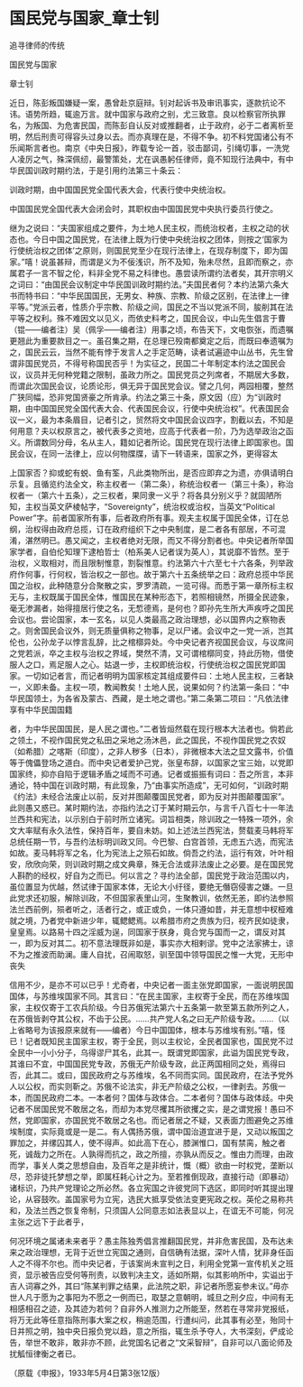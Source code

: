 # 国民党与国家_章士钊

追寻律师的传统

国民党与国家

章士钊

近日，陈彭叛国嫌疑一案，愚曾赴京庭辩。钊对起诉书及审讯事实，逐款抗论不讳。语势所趋，辄逾万言。就中国家与政府之别，尤三致意。良以检察官所执罪名，为叛国、为危害民国，而陈彭自认反对或推翻者，止于政府，必于二者离析至明，然后刑责可得容头过身以去。而亦真理在是，不得不争。初不料党国诸公有不乐闻斯言者也。南京《中央日报》，昨载专论一首，驳击鄙词，引绳切事，一洗党人凌厉之气，殊深佩纫，最警策处，尤在讽愚躬任律师，竟不知现行法典中，有中华民国训政时期约法，于是引用约法第三十条云：

训政时期，由中国国民党全国代表大会，代表行使中央统治权。

中国国民党全国代表大会闭会时，其职权由中国国民党中央执行委员行使之。

继为之说曰：“夫国家组成之要件，为土地人民主权，而统治权者，主权之动的状态也。今日中国之国民党，在法律上既为行使中央统治权之团体，则按之‘国家为行使统治权之团体’之原则，则国民党至少在现行法律上，在现存制度下，即为国家。”嘻！说虽甚辩，而谓是义为不佞浅识，所不及知，殆未尽然，且即而察之，亦属君子一言不智之伦，料非全党不易之科律也。愚尝读所谓约法者矣，其开宗明义之词曰：“由国民会议制定中华民国训政时期约法。”夫国民者何？本约法第六条大书而特书曰：“中华民国国民，无男女、种族、宗教、阶级之区别，在法律上一律平等。”党派云者，性质介乎宗教、阶级之间，国民之不当以党派不同，朘削其在法平等之权利。殊不难因文以见义，而依史料考之，国民会议，中山先生倡言于曹（锟——编者注）吴（佩孚——编者注）用事之顷，布告天下，文电恢张，而遗嘱更翘此为重要款目之一。虽召集之期，在总理已殁南都奠定之后，而既曰奉遗嘱为之，国民云云，当然不能有悖于发言人之手定范畴，读者试遍迹中山丛书，先生曾谓非国民党员，不得号称国民否乎！为实征之，民国二十年制定本约法之国民会议，议员并无何种党籍之限制，虽政力所之。国民党员之列席者，不期居大多数，而谓此次国民会议，论质论形，俱无异于国民党会议。譬之几何，两园相覆，整然广狭同幅，恐非党国贤豪之所肯承。约法之第三十条，原文因（应）为“训政时期，由中国国民党全国代表大会、代表国民会议，行使中央统治权”。代表国民会议一义，最为本条眉目，记者引之，贸然将文中国民会议四字，割截以去，不知是何用意？夫以权原言之，被代表多之资地，应高于代表者一阶，乃为选举政治之函义。所谓数同分母，名从主人，籍如记者所论。国民党在现行法律上即国家也。国民会议，在同一法律上，应以何物牒牒，请下一转语来，国家之外，更得容太

上国家否？抑或蛇有蜕、鱼有筌，凡此类物所出，是否应即弃之为遗，亦俱请明白示复。且循览约法全文，称主权者一（第二条），称统治权者一（第三十条），称治权者一（第六十五条），之三权者，果同隶一义乎？将各具分别义乎？就固陋所知，主权当英文萨棱帖字，“Sovereignty”，统治权或治权，当英文“Political Power”字。前者国家所有事，后者政府所有事。观夫主权属于国民全体，订在总纲，治权得由政府总揽，订在政府组织下之中央制度，是二者各有部居，不可混淆，湛然明已。愚又闻之，主权者绝对无限，而又不得分割者也。中央记者所举国家学者，自伯伦知理下逮柏哲士（柏系美人记者误为英人），其说靡不皆然。至于治权，义取相对，而且限制惟意，割裂惟意。约法第六十六至七十六各条，列举政府作何事，行何权，皆治权之一部也。故于第六十五条统举之曰：政府总揽中华民国之治权，此种随意分合聚散之实，罗罗清疏，一览可得。而悉于第一章所标主权无与，主权既属于国民全体，惟国民在某种形态下，若照相镜然，所摄全民迹象，毫无渗漏者，始得擅居行使之名，无惁德焉，是何也？即孙先生所大声疾呼之国民会议也。尝论国家，本一玄名，以见人类最高之政治理想，必以国界内之察物表之。则舍国民会议外，则无质量俱称之物事，足以尸诸。会议中之一党一派，岂其伦也，公孙龙子以悖言乱辞，比之棺槨异处。今中央记者齐视国民会议，与议席间之党若派，卒之主权与治权之界域，樊然不清，又可谓棺槨同变，持此历物，借使服人之口，焉足服人之心。姑退一步，主权即统治权，行使统治权之国民党即国家。一切如记者言，而记者明明为国家核定其组成要件曰：土地人民主权，三者缺一，义即未备。主权一项，教闻教矣！土地人民，说果如何？约法第一条曰：“中华民国领土，为各省及蒙古、西藏，是土地之谓也。”第二条第二项曰：“凡依法律享有中华民国国籍

者，为中华民国国民，是人民之谓也。”二者皆烜然载在现行根本大法者也。倘若此之领土，不视作国民党之私田之采地之汤沐邑，此之国民，不视作国民党之农奴（如希腊）之喀斯（印度），之非人秽多（日本），非微根本大法之显文露书，价值等于傀儡登场之道白。而中央记者爱护己党，张皇布辞，以国家之宝三始，以党即国家终，抑亦自陷于逻辑矛盾之域而不可通。记者或振振有词曰：吾之所言，本非通论，特中国在训政时期，有此现象，乃“由事实所造成”，无可如何，“训政时期《约法》未经合法废止以前，反对并图颠覆国民党者，即为反对并图颠覆国家”。此则愚又惑已。某时期约法，亦指约法之订于某时期云尔，与言千八百七十一年法兰西共和宪法，以示别白于前时所立诸宪。词旨相类，除训政之一特殊一项外，余文大率赋有永久法性，保持百年，要自未妨。如上述法兰西宪法，赘载麦马韩将军总统任期一节，与吾约法标明训政又同。今巴黎、白宫首领，无虑五六选，而宪法如故。麦马韩将军之名，化为宪法上之殒石如故。倘吾之约法，运行有效，叶叶相安，欣欣向荣，则训政时期之成文典章，殊无合法或非法废止之必要。是在国民党人斟酌的经权，好自为之而已。何以言之？寻约法全部，国民党于政治范围以内，虽位置显为优越，然试律于国家本体，无论大小纡径，要绝无僭窃侵害之嫌。一旦此党求还初服，解除训政，不但国家表里山河，生聚教训，依然无恙，即约法参照法兰西前例，殒者听之，活者行之，或正或负，一体只遵如昔，并无意想中杈桠难就之境，乃者党中新进少年，辄鳃鳃焉。以希腊市府之贵族为归，视齐民如徒隶，皇皇焉。以路易十四之淫威为逞，同国家于朕身，竟合党与国而一之，谓反对其一，即为反对其二。初不意法理既非如是，事实亦大相剌谬。党中之法家拂士，谅不为之推波而助澜。庸人自扰，召闹取怒，驯至国中领导国民之惟一大党，无形中丧失

信用不少，是亦不可以已乎！尤奇者，中央记者一面主张党即国家，一面说明民国国体，与苏维埃国家不同。其言曰：“在民主国家，主权寄于全民，而在苏维埃国家，主权仅寄于工农兵阶级。今日苏俄宪法第六十五条第一款至第五款所列之人，在苏俄皆剥夺其公权，不齿于公民。……共产党人名之曰无产阶级专政。……（以上省略号为该报原来就有——编者）今日中国国体，根本与苏维埃有别。”嘻，怪已！记者既知民主国家主权，寄于全民，则以主权论，全民者国家也，国民党不过全民中一小小分子，乌得谬尸其名，此其一。既谓党即国家，此谥为国民党专政，其谁曰不宜，中国国民党专政，苏俄无产阶级专政，此正两国相同之处，焉得曰否，此其二。或曰，国民政府之与苏维埃，名不同而实同。国民政府，在法予党外人以公权，而实则靳之。苏俄不论法实，非无产阶级之公权，一律剥去。苏俄一本，而国民政府二本。一本者何？国体与政体合。二本者何？国体与政体歧。中央记者不居国民党不敢居之名，而却为本党尽攫其所欲攫之实，是之谓党报！愚曰不然，党即国家，亦国民党不敢居之名也。而记者居之不疑，又表面力图避免之苏维埃制度，实际竟或是一是二。有人偶扬苏俄，谓中国治道宜进于是，又动以叛国之罪加之，并缧囚其人，使不得声。如此高下在心，膝渊惟口，国有禁脔，触之者死，诚哉力之所在。人孰得而抗之，政之所擅，亦孰从而反之。惟由力而理，由政而学，事关人类之思想自由，及百年之是非统计，慨（概）欲由一时权党，垄断以尽，恐非徒托梦想之举，即属枉耗心计之为。至若推倒现政，直接行动（即暴动）诸标识，乃共产党理论之所必然。各立宪国之许彼党同下选区，即同时听其提出理论，从容鼓吹。盖国家号为立宪，选民大抵享受依法变更宪政之权。英伦之易称共和，及法兰西之恢复帝制，只须国人公同意志如法表显以上，在谊无不可能，何况主张之远下于此者乎，

何况环境之属诸未来者乎？愚主陈独秀倡言推翻国民党，并非危害民国，及布达未来之政治理想，无背于近世立宪国之通则，自信确有法据，深叶人情，犹非身任函人之不得不尔也。而中央记者，于该案尚未宣判之日，利用全党第一宣传机关之班资，显示被告应受何等刑责，以致判决主文，适如所期，似其影响所中，实谥出于吉人词寡之外，其曰“陈某判罪之结果，此法院之职，非记者所愿妄参未议。”毋亦世人凡于愿为之事阳为不愿之一例而已，取瑟之意朝明，城旦之刑夕应，中间有无相感相召之迹，及其迹为若何？自非外人推测力之所能至，然若在寻常非党报纸，将万无此等任意指陈刑事大案之权，稍逾范围，行遭纠问，此其事有必至，殆同十日并照之明，独中央日报负党以趋，意之所指，辄生杀予夺人，大书深刻，俨成论告，举世不敢非，敢非亦不顾，此党国名记者之“文采智辩”，自非可以八面论师及扰觚恒律衡之者已。

（原载《申报》，1933年5月4日第3张12版）